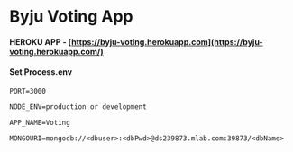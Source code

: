# Byju Voting App

#### HEROKU APP - [https://byju-voting.herokuapp.com](https://byju-voting.herokuapp.com/)

#### Set Process.env

`PORT=3000`

`NODE_ENV=production or development`

`APP_NAME=Voting`

`MONGOURI=mongodb://<dbuser>:<dbPwd>@ds239873.mlab.com:39873/<dbName>`
